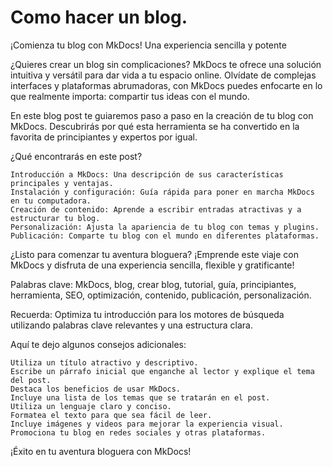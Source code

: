 # Como hacer un blog.


¡Comienza tu blog con MkDocs! Una experiencia sencilla y potente

¿Quieres crear un blog sin complicaciones? MkDocs te ofrece una solución intuitiva y versátil para dar vida a tu espacio online. Olvídate de complejas interfaces y plataformas abrumadoras, con MkDocs puedes enfocarte en lo que realmente importa: compartir tus ideas con el mundo.

En este blog post te guiaremos paso a paso en la creación de tu blog con MkDocs. Descubrirás por qué esta herramienta se ha convertido en la favorita de principiantes y expertos por igual.

¿Qué encontrarás en este post?

    Introducción a MkDocs: Una descripción de sus características principales y ventajas.
    Instalación y configuración: Guía rápida para poner en marcha MkDocs en tu computadora.
    Creación de contenido: Aprende a escribir entradas atractivas y a estructurar tu blog.
    Personalización: Ajusta la apariencia de tu blog con temas y plugins.
    Publicación: Comparte tu blog con el mundo en diferentes plataformas.

¿Listo para comenzar tu aventura bloguera? ¡Emprende este viaje con MkDocs y disfruta de una experiencia sencilla, flexible y gratificante!

Palabras clave: MkDocs, blog, crear blog, tutorial, guía, principiantes, herramienta, SEO, optimización, contenido, publicación, personalización.

Recuerda: Optimiza tu introducción para los motores de búsqueda utilizando palabras clave relevantes y una estructura clara.

Aquí te dejo algunos consejos adicionales:

    Utiliza un título atractivo y descriptivo.
    Escribe un párrafo inicial que enganche al lector y explique el tema del post.
    Destaca los beneficios de usar MkDocs.
    Incluye una lista de los temas que se tratarán en el post.
    Utiliza un lenguaje claro y conciso.
    Formatea el texto para que sea fácil de leer.
    Incluye imágenes y videos para mejorar la experiencia visual.
    Promociona tu blog en redes sociales y otras plataformas.

¡Éxito en tu aventura bloguera con MkDocs!
